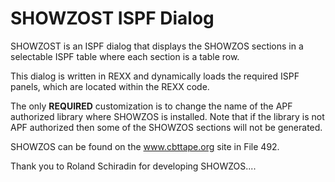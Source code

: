 # SHOWZOST ISPF Dialog

SHOWZOST is an ISPF dialog that displays the SHOWZOS sections in
a selectable ISPF table where each section is a table row.

This dialog is written in REXX and dynamically loads the required
ISPF panels, which are located within the REXX code.

The only **REQUIRED** customization is to change the name of the
APF authorized library where SHOWZOS is installed. Note that if
the library is not APF authorized then some of the SHOWZOS sections
will not be generated.

SHOWZOS can be found on the www.cbttape.org site in File 492.

Thank you to Roland Schiradin for developing SHOWZOS....
